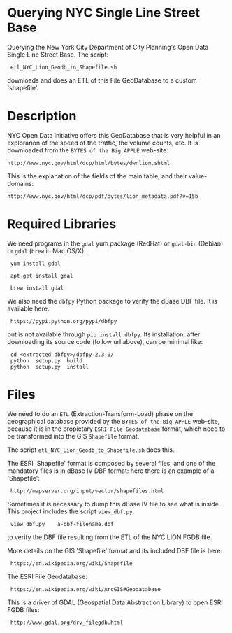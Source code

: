 # Querying NYC Single Line Street Base

Querying the New York City Department of City Planning's Open Data Single
Line Street Base. The script:

     etl_NYC_Lion_Geodb_to_Shapefile.sh

downloads and does an ETL of this File GeoDatabase to a custom 'shapefile'.

# Description

NYC Open Data initiative offers this GeoDatabase that is very helpful in
an explorarion of the speed of the traffic, the volume counts, etc. It is
downloaded from the `BYTES of the Big APPLE` web-site:

    http://www.nyc.gov/html/dcp/html/bytes/dwnlion.shtml

This is the explanation of the fields of the main table, and their
value-domains:

    http://www.nyc.gov/html/dcp/pdf/bytes/lion_metadata.pdf?v=15b

# Required Libraries

We need programs in the `gdal` yum package (RedHat) or `gdal-bin` (Debian)
or `gdal` (`brew` in Mac OS/X).

     yum install gdal
     
     apt-get install gdal
     
     brew install gdal

We also need the `dbfpy` Python package to verify the dBase DBF file. It
is available here:

     https://pypi.python.org/pypi/dbfpy

but is not available through `pip install dbfpy`. Its installation, after
downloading its source code (follow url above), can be minimal like:

     cd <extracted-dbfpy>/dbfpy-2.3.0/
     python  setup.py  build
     python  setup.py  install

# Files

We need to do an `ETL` (Extraction-Transform-Load) phase on the geographical
database provided by the `BYTES of the Big APPLE` web-site, because it is in
the propietary `ESRI File Geodatabase` format, which need to be transformed
into the GIS `Shapefile` format.

The script `etl_NYC_Lion_Geodb_to_Shapefile.sh` does this.

The ESRI 'Shapefile' format is composed by several files, and one of the
mandatory files is in dBase IV DBF format: here there is an example of a
'Shapefile':

     http://mapserver.org/input/vector/shapefiles.html

Sometimes it is necessary to dump this dBase IV file to see what is inside.
This project includes the script `view_dbf.py`:

     view_dbf.py    a-dbf-filename.dbf

to verify the DBF file resulting from the ETL of the NYC LION FGDB file.

More details on the GIS 'Shapefile' format and its included DBF file is here:

     https://en.wikipedia.org/wiki/Shapefile

The ESRI File Geodatabase:

     https://en.wikipedia.org/wiki/ArcGIS#Geodatabase

This is a driver of GDAL (Geospatial Data Abstraction Library) to open ESRI
FGDB files:

     http://www.gdal.org/drv_filegdb.html

